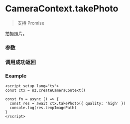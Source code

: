 # CameraContext.takePhoto

> 支持 Promise

拍摄照片。

### 参数

<Props :data="props" options />

### 调用成功返回

<Result :data="result" />

### Example

```vue
<script setup lang="ts">
const ctx = nz.createCameraContext()

const fn = async () => {
  const res = await ctx.takePhoto({ quality: 'high' })
  console.log(res.tempImagePath)
}
</script>
```

<script setup>
import Props from '/@theme/components/Props.vue'
import Result from '/@theme/components/Result.vue'

const props = [
  {
    name: 'quality',
    type: 'string',
    default: 'normal',
    required: false,
    desc: '成像质量',
    version: '0.1.0',
    types: [
        { type: "high", desc: "高质量" },
        { type: "normal", desc: "普通质量" },
        { type: "low", desc: "低质量" },
    ],
  },
]

const result = [
  {
    name: 'tempImagePath',
    type: 'string',
    desc: '照片文件的临时路径 (本地路径)',
    version: '0.1.0',
  },
]

</script>
